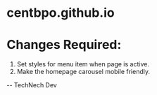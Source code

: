 # centbpo.github.io

# Changes Required: 

1. Set styles for menu item when page is active.
2. Make the homepage carousel mobile friendly.

-- TechNech Dev
